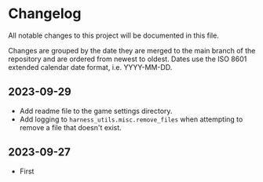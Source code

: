 # Changelog

All notable changes to this project will be documented in this file.

Changes are grouped by the date they are merged to the main branch of the repository and are ordered from newest to oldest. Dates use the ISO 8601 extended calendar date format, i.e. YYYY-MM-DD.

## 2023-09-29

- Add readme file to the game settings directory.
- Add logging to `harness_utils.misc.remove_files` when attempting to remove a file that doesn't exist.

## 2023-09-27

- First